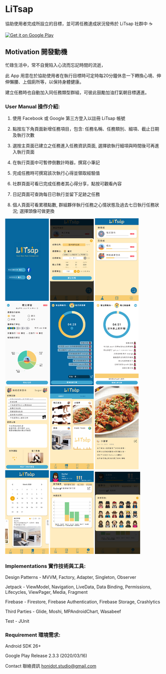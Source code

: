# LiTsap
協助使用者完成所設立的目標，並可將任務達成狀況發佈於 LiTsap 社群中 :coffee:

<a href='https://play.google.com/store/apps/details?id=studio.honidot.litsap&pcampaignid=pcampaignidMKT-Other-global-all-co-prtnr-py-PartBadge-Mar2515-1'><img alt='Get it on Google Play' src='https://play.google.com/intl/en_us/badges/static/images/badges/en_badge_web_generic.png' width='200'/></a>

## Motivation 開發動機
忙碌生活中，常不自覺陷入心流而忘記時間的流逝，

此 App 用意在於協助使用者在執行目標時可定時每20分鐘休息一下轉換心境、伸伸懶腰、上個廁所等，以保持身體健康。

建立任務時也自動加入同任務類型群組，可彼此鼓勵加油打氣朝目標邁進。

### User Manual 操作介紹:
1. 使用 Facebook 或 Google 第三方登入以註冊 LiTsap 帳號

2. 點按左下角頁面新增任務項目，包含: 任務名稱、任務類別、細項、截止日期及執行次數

3. 選按主頁面已建立之任務進入任務資訊頁面, 選擇欲執行細項與時間後可再進入執行頁面

4. 在執行頁面中可暫停倒數計時器，撰寫小筆記

5. 完成任務時可撰寫該次執行心得並領取經驗值

6. 社群頁面可看已完成任務者其心得分享，點按可觀看內容

7. 日記頁面可查詢每日已執行並留下足跡之任務

8. 個人頁面可看累積點數, 群組夥伴執行任務之心情狀態及過去七日執行任務狀況; 選擇頭像可做更換

<img alt='Login Page' src='https://github.com/honiwy/LiTsap/blob/read_me/LiTsap/readme_imgs/Screenshot_20200225-232141.png'  width="140"></img>     <img alt='Create Page' src='https://github.com/honiwy/LiTsap/blob/read_me/LiTsap/readme_imgs/Screenshot_20200308-204903.png'  width="140"></img> 
<img alt='Task Page' src='https://github.com/honiwy/LiTsap/blob/read_me/LiTsap/readme_imgs/Screenshot_20200225-224312.png'  width="140"></img> 
<img alt='Detail Page' src='https://github.com/honiwy/LiTsap/blob/read_me/LiTsap/readme_imgs/Screenshot_20200308-210302.png'  width="140"></img>     <img alt='Workout Page' src='https://github.com/honiwy/LiTsap/blob/read_me/LiTsap/readme_imgs/Screenshot_20200225-224836.png'  width="140"></img>   <img alt='Break Page' src='https://github.com/honiwy/LiTsap/blob/read_me/LiTsap/readme_imgs/Screenshot_20200316-235504.png'  width="140"></img>     <img alt='Finish Page' src='https://github.com/honiwy/LiTsap/blob/read_me/LiTsap/readme_imgs/Screenshot_20200225-231207.png'  width="140"></img>     <img alt='Post Page' src='https://github.com/honiwy/LiTsap/blob/read_me/LiTsap/readme_imgs/Screenshot_20200308-205353.png'  width="140"></img> <img alt='Post Share Page' src='https://github.com/honiwy/LiTsap/blob/read_me/LiTsap/readme_imgs/Screenshot_20200308-205831.png'  width="140"></img>     <img alt='Diary Page' src='https://github.com/honiwy/LiTsap/blob/read_me/LiTsap/readme_imgs/Screenshot_20200308-205847.png'  width="140"></img>     <img alt='Profile Page' src='https://github.com/honiwy/LiTsap/blob/read_me/LiTsap/readme_imgs/Screenshot_20200308-205935.png'  width="140"></img> <img alt='Profile Page' src='https://github.com/honiwy/LiTsap/blob/read_me/LiTsap/readme_imgs/Screenshot_20200313-210302.png'  width="145"></img>

### Implementations 實作技術與工具:
Design Patterns - MVVM, Factory, Adapter, Singleton, Observer

Jetpack - ViewModel, Navigation, LiveData, Data Binding, Permissions, Lifecycles, ViewPager, Media, Fragment

Firebase - Firestore, Firebase Authentication, Firebase Storage, Crashlytics

Third Parties - Glide, Moshi, MPAndroidChart, Wasabeef

Test - JUnit

### Requirement 環境需求:
Android SDK 26+

Google Play Release 2.3.3 (2020/03/16)

Contact 聯絡資訊 honidot.studio@gmail.com
